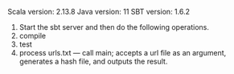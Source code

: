 Scala version: 2.13.8 Java version: 11 SBT version: 1.6.2


1. Start the sbt server and then do the following operations.
2. compile
3. test
4. process urls.txt — call main; accepts a url file as an argument, generates a hash file, and outputs the result. 
